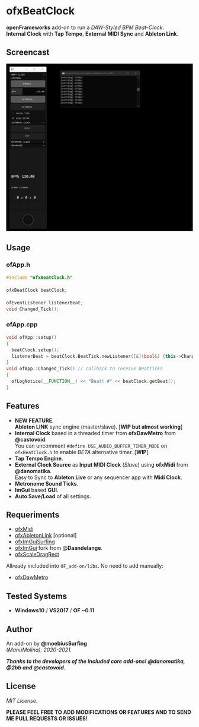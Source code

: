 # ofxBeatClock

**openFrameworks** add-on to run a *DAW-Styled BPM Beat-Clock*.  
**Internal Clock** with **Tap Tempo**, **External MIDI Sync** and **Ableton Link**.  

## Screencast

![GIF](/readme_images/ofxBeatClock.gif?raw=true "gif")  

## Usage

### ofApp.h
```cpp
#include "ofxBeatClock.h"

ofxBeatClock beatClock;

ofEventListener listenerBeat;
void Changed_Tick();
```

### ofApp.cpp
```cpp
void ofApp::setup()
{
  beatClock.setup();
  listenerBeat = beatClock.BeatTick.newListener([&](bool&) {this->Changed_Tick(); });
}
void ofApp::Changed_Tick() // callback to receive BeatTicks
{
  ofLogNotice(__FUNCTION__) << "Beat! #" << beatClock.getBeat();
}
```

## Features

* **NEW FEATURE**:  
**Ableton LINK** sync engine (master/slave). [**WIP but almost working**]  
* **Internal Clock** based in a threaded timer from **ofxDawMetro** from **@castovoid**.  
You can uncomment `#define USE_AUDIO_BUFFER_TIMER_MODE` on `ofxBeatClock.h` to enable *BETA* alternative timer. [**WIP**]
* **Tap Tempo Engine**.
* **External Clock Source** as **Input MIDI Clock** (*Slave*) using **ofxMidi** from **@danomatika**.  
Easy to Sync to **Ableton Live** or any sequencer app with **Midi Clock**.
* **Metronome Sound Ticks**.
* **ImGui** based **GUI**.  
* **Auto Save/Load** of all settings.

## Requeriments

* [ofxMidi](https://github.com/danomatika/ofxMidi)  
* [ofxAbletonLink](https://github.com/2bbb/ofxAbletonLink) [optional]  
* [ofxImGuiSurfing](https://github.com/moebiussurfing/ofxSurfingImGui)
* [ofxImGui](https://github.com/Daandelange/ofxImGui/) fork from @**Daandelange**.  
* [ofxScaleDragRect](https://github.com/moebiussurfing/ofxScaleDragRect)  

Allready included into ```OF_add-on/libs```. No need to add manually:  
* [ofxDawMetro](https://github.com/castovoid/ofxDawMetro)  

## Tested Systems
- **Windows10** / **VS2017** / **OF ~0.11**

## Author
An add-on by **@moebiusSurfing**  
*(ManuMolina). 2020-2021.*

**_Thanks to the developers of the included core add-ons! @danomatika, @2bb and @castovoid._**

## License
*MIT License.*

**PLEASE FEEL FREE TO ADD MODIFICATIONS OR FEATURES AND TO SEND ME PULL REQUESTS OR ISSUES!**
